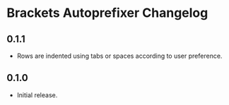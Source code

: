 # Brackets Autoprefixer Changelog

## 0.1.1
* Rows are indented using tabs or spaces according to user preference.

## 0.1.0
* Initial release.